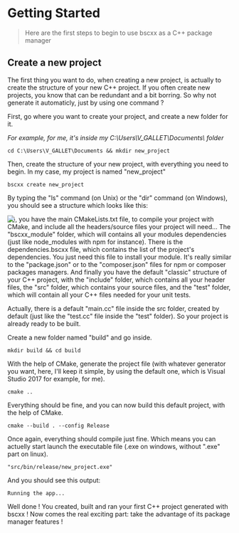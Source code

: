 # Getting Started
> Here are the first steps to begin to use bscxx as a C++ package manager

## Create a new project

The first thing you want to do, when creating a new project, is actually to create the structure of your new C++ project.
If you often create new projects, you know that can be redundant and a bit borring. So why not generate it automaticly, just by using one command ?

First, go where you want to create your project, and create a new folder for it.

*For example, for me, it's inside my C:\Users\V_GALLET\Documents\ folder*
```shell
cd C:\Users\V_GALLET\Documents && mkdir new_project
```

Then, create the structure of your new project, with everything you need to begin.
In my case, my project is named "new_project"
```shell
bscxx create new_project
```

By typing the "ls" command (on Unix) or the "dir" command (on Windows), you should see a structure which looks like this:
<div style="position:absolute; width:100%; height:100%">
  <img src="http://gamedevpex.com/bscxx/bscxx_structure.png"/>
</div>

So, you have the main CMakeLists.txt file, to compile your project with CMake, and include all the headers/source files your project will need...
The "bscxx_module" folder, which will contains all your modules dependencies (just like node_modules with npm for instance).
There is the dependencies.bscxx file, which contains the list of the project's dependencies. You just need this file to install your module. It's really similar to the "package.json" or to the "composer.json" files for npm or composer packages managers.
And finally you have the default "classic" structure of your C++ project, with the "include" folder, which contains all your header files, the "src" folder, which contains your source files, and the "test" folder, which will contain all your C++ files needed for your unit tests.

Actually, there is a default "main.cc" file inside the src folder, created by default (just like the "test.cc" file inside the "test" folder).
So your project is already ready to be built.

Create a new folder named "build" and go inside.
```shell
mkdir build && cd build
```

With the help of CMake, generate the project file (with whatever generator you want, here, I'll keep it simple, by using the default one, which is Visual Studio 2017 for example, for me).
```shell
cmake ..
```

Everything should be fine, and you can now build this default project, with the help of CMake.
```shell
cmake --build . --config Release
```

Once again, everything should compile just fine. Which means you can actuelly start launch the executable file (.exe on windows, without ".exe" part on linux).
```shell
"src/bin/release/new_project.exe"
```

And you should see this output:
```shell
Running the app...
```

Well done ! You created, built and ran your first C++ project generated with bscxx !
Now comes the real exciting part: take the advantage of its package manager features !
